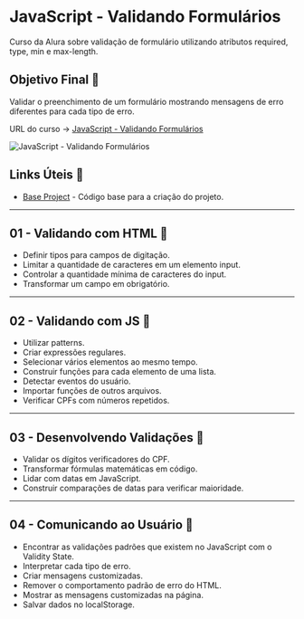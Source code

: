 # JavaScript - Validando Formulários

Curso da Alura sobre validação de formulário utilizando atributos required, type, min e max-length.

## Objetivo Final &#x1F3AF;

Validar o preenchimento de um formulário mostrando mensagens de erro diferentes para cada tipo de erro.

URL do curso -> [JavaScript - Validando Formulários](https://cursos.alura.com.br/course/javascript-validando-formularios)

![JavaScript - Validando Formulários](https://www.alura.com.br/assets/api/share/curso-javascript-validando-formularios.png)

## Links Úteis &#x1F517;
* [Base Project](https://github.com/alura-cursos/monibank/archive/refs/heads/main.zip) - Código base para a criação do projeto.

***

## 01 - Validando com HTML &#x1F516;
* Definir tipos para campos de digitação.
* Limitar a quantidade de caracteres em um elemento input.
* Controlar a quantidade mínima de caracteres do input.
* Transformar um campo em obrigatório.

***

## 02 - Validando com JS &#x1F516;
* Utilizar patterns.
* Criar expressões regulares.
* Selecionar vários elementos ao mesmo tempo.
* Construir funções para cada elemento de uma lista.
* Detectar eventos do usuário.
* Importar funções de outros arquivos.
* Verificar CPFs com números repetidos.

***

## 03 - Desenvolvendo Validações &#x1F516;
* Validar os dígitos verificadores do CPF.
* Transformar fórmulas matemáticas em código.
* Lidar com datas em JavaScript.
* Construir comparações de datas para verificar maioridade.

***

## 04 - Comunicando ao Usuário &#x1F516;
* Encontrar as validações padrões que existem no JavaScript com o Validity State.
* Interpretar cada tipo de erro.
* Criar mensagens customizadas.
* Remover o comportamento padrão de erro do HTML.
* Mostrar as mensagens customizadas na página.
* Salvar dados no localStorage.